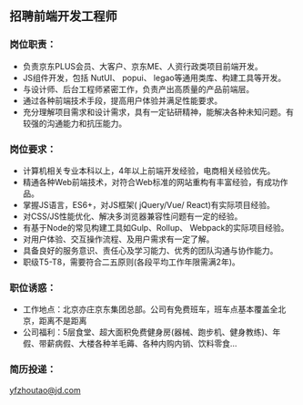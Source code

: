 ## 招聘前端开发工程师

### 岗位职责：
* 负责京东PLUS会员、大客户、京东ME、人资行政类项目前端开发。
* JS组件开发，包括 NutUI、 popui、 legao等通用类库、构建工具等开发。
* 与设计师、后台工程师紧密工作，负责产出高质量的产品前端层。
* 通过各种前端技术手段，提高用户体验并满足性能要求。
* 充分理解项目需求和设计需求，具有一定钻研精神，能解决各种未知问题。有较强的沟通能力和抗压能力。


### 岗位要求：
* 计算机相关专业本科以上，4年以上前端开发经验，电商相关经验优先。
* 精通各种Web前端技术，对符合Web标准的网站重构有丰富经验，有成功作品。
* 掌握JS语言，ES6+，对JS框架( jQuery/Vue/ React)有实际项目经验。
* 对CSS/JS性能优化、解决多浏览器兼容性问题有一定的经验。
* 有基于Node的常见构建工具如Gulp、Rollup、 Webpack的实际项目经验。
* 对用户体验、交互操作流程、及用户需求有一定了解。
* 具备良好的服务意识、责任心及学习能力、优秀的团队沟通与协作能力。
* 职级T5-T8，需要符合二五原则(各段平均工作年限需满2年)。


### 职位诱惑：
* 工作地点：北京亦庄京东集团总部。公司有免费班车，班车点基本覆盖全北京，距离不是距离
* 公司福利：5层食堂、超大面积免费健身房(器械、跑步机、健身教练)、年假、带薪病假、大楼各种羊毛薅、各种内购内销、饮料零食…


### 简历投递：

yfzhoutao@jd.com
